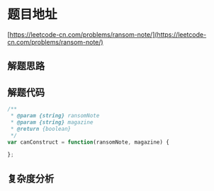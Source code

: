 # 题目地址

[https://leetcode-cn.com/problems/ransom-note/](https://leetcode-cn.com/problems/ransom-note/)

## 解题思路

## 解题代码

```js
/**
 * @param {string} ransomNote
 * @param {string} magazine
 * @return {boolean}
 */
var canConstruct = function(ransomNote, magazine) {

};
```

## 复杂度分析
